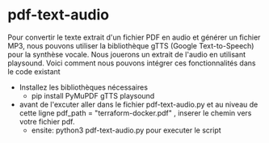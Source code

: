 # pdf-text-audio

Pour convertir le texte extrait d'un fichier PDF en audio et générer un fichier MP3, nous pouvons utiliser la bibliothèque gTTS (Google Text-to-Speech) pour la synthèse vocale. Nous jouerons un extrait de l'audio en utilisant playsound. Voici comment nous pouvons intégrer ces fonctionnalités dans le code existant 

* Installez les bibliothèques nécessaires  
  * pip install PyMuPDF gTTS playsound
* avant de l'excuter aller dans le fichier pdf-text-audio.py et au niveau de cette ligne     pdf_path = "terraform-docker.pdf" , inserer le chemin vers votre fichier pdf.
  * ensite: python3 pdf-text-audio.py pour executer le script 

